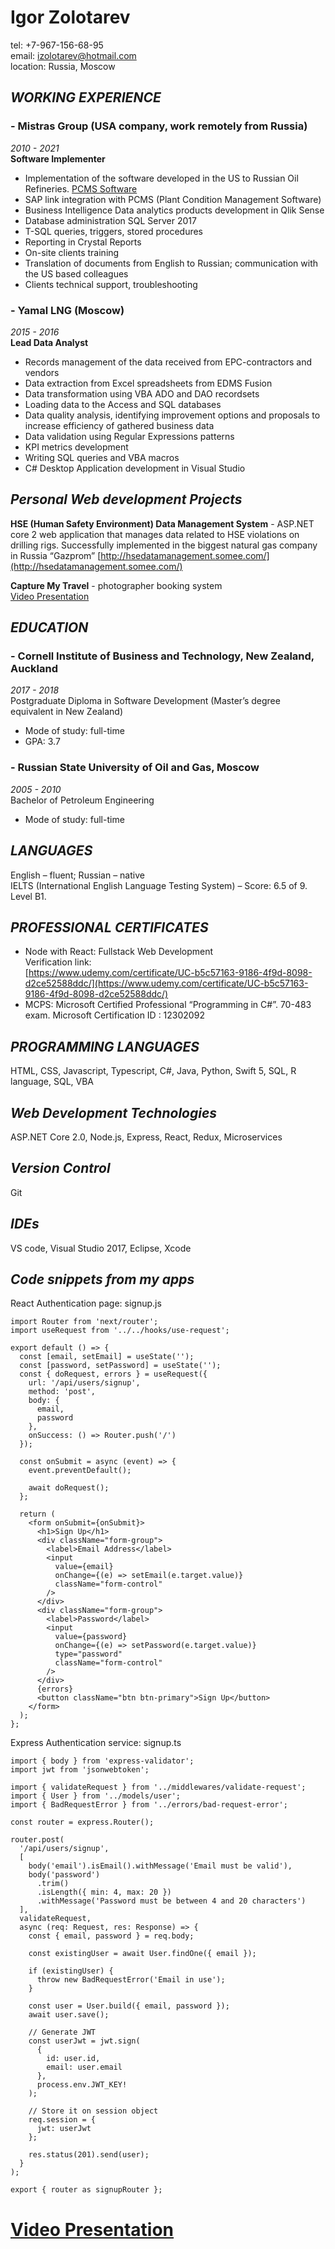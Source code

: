 # **Igor Zolotarev**

tel: +7-967-156-68-95  
email: izolotarev@hotmail.com  
location: Russia, Moscow

## **_WORKING EXPERIENCE_**

### - **Mistras Group** (USA company, work remotely from Russia)

_2010 - 2021_  
**Software Implementer**

- Implementation of the software developed in the US to Russian Oil Refineries. [PCMS Software](https://www.pcmssoftware.com/)
- SAP link integration with PCMS (Plant Condition Management Software)
- Business Intelligence Data analytics products development in Qlik Sense
- Database administration SQL Server 2017
- T-SQL queries, triggers, stored procedures
- Reporting in Crystal Reports
- On-site clients training
- Translation of documents from English to Russian; communication with the US based colleagues
- Clients technical support, troubleshooting

### - **Yamal LNG** (Moscow)

_2015 - 2016_  
**Lead Data Analyst**

- Records management of the data received from EPC-contractors and vendors
- Data extraction from Excel spreadsheets from EDMS Fusion
- Data transformation using VBA ADO and DAO recordsets
- Loading data to the Access and SQL databases
- Data quality analysis, identifying improvement options and proposals to increase efficiency of gathered business data
- Data validation using Regular Expressions patterns
- KPI metrics development
- Writing SQL queries and VBA macros
- C# Desktop Application development in Visual Studio

## **_Personal Web development Projects_**

**HSE (Human Safety Environment) Data Management System** - ASP.NET core 2 web application that manages data related to HSE violations on drilling rigs. Successfully implemented in the biggest natural gas company in Russia “Gazprom”
[http://hsedatamanagement.somee.com/](http://hsedatamanagement.somee.com/)

**Capture My Travel** - photographer booking system  
[Video Presentation](https://youtu.be/4cQl2Xc-9Q4)

## **_EDUCATION_**

### - **Cornell Institute of Business and Technology, New Zealand, Auckland**

_2017 - 2018_  
Postgraduate Diploma in Software Development
(Master’s degree equivalent in New Zealand)

- Mode of study: full-time
- GPA: 3.7

### - **Russian State University of Oil and Gas, Moscow**

_2005 - 2010_  
Bachelor of Petroleum Engineering

- Mode of study: full-time

## **_LANGUAGES_**

English – fluent; Russian – native  
IELTS (International English Language Testing System) – Score: 6.5 of 9. Level B1.

## **_PROFESSIONAL CERTIFICATES_**

- Node with React: Fullstack Web Development  
  Verification link:  
  [https://www.udemy.com/certificate/UC-b5c57163-9186-4f9d-8098-d2ce52588ddc/](https://www.udemy.com/certificate/UC-b5c57163-9186-4f9d-8098-d2ce52588ddc/)
- MCPS: Microsoft Certified Professional “Programming in C#”. 70-483 exam. Microsoft Certification ID : 12302092

## **_PROGRAMMING LANGUAGES_**

HTML, CSS, Javascript, Typescript, C#, Java, Python, Swift 5, SQL, R language, SQL, VBA

## **_Web Development Technologies_**

ASP.NET Core 2.0, Node.js, Express, React, Redux, Microservices

## **_Version Control_**

Git

## **_IDEs_**

VS code, Visual Studio 2017, Eclipse, Xcode

## **_Code snippets from my apps_**

React Authentication page: signup.js

```import { useState, useEffect } from 'react';
import Router from 'next/router';
import useRequest from '../../hooks/use-request';

export default () => {
  const [email, setEmail] = useState('');
  const [password, setPassword] = useState('');
  const { doRequest, errors } = useRequest({
    url: '/api/users/signup',
    method: 'post',
    body: {
      email,
      password
    },
    onSuccess: () => Router.push('/')
  });

  const onSubmit = async (event) => {
    event.preventDefault();

    await doRequest();
  };

  return (
    <form onSubmit={onSubmit}>
      <h1>Sign Up</h1>
      <div className="form-group">
        <label>Email Address</label>
        <input
          value={email}
          onChange={(e) => setEmail(e.target.value)}
          className="form-control"
        />
      </div>
      <div className="form-group">
        <label>Password</label>
        <input
          value={password}
          onChange={(e) => setPassword(e.target.value)}
          type="password"
          className="form-control"
        />
      </div>
      {errors}
      <button className="btn btn-primary">Sign Up</button>
    </form>
  );
};
```

Express Authentication service: signup.ts

```import express, { Request, Response } from 'express';
import { body } from 'express-validator';
import jwt from 'jsonwebtoken';

import { validateRequest } from '../middlewares/validate-request';
import { User } from '../models/user';
import { BadRequestError } from '../errors/bad-request-error';

const router = express.Router();

router.post(
  '/api/users/signup',
  [
    body('email').isEmail().withMessage('Email must be valid'),
    body('password')
      .trim()
      .isLength({ min: 4, max: 20 })
      .withMessage('Password must be between 4 and 20 characters')
  ],
  validateRequest,
  async (req: Request, res: Response) => {
    const { email, password } = req.body;

    const existingUser = await User.findOne({ email });

    if (existingUser) {
      throw new BadRequestError('Email in use');
    }

    const user = User.build({ email, password });
    await user.save();

    // Generate JWT
    const userJwt = jwt.sign(
      {
        id: user.id,
        email: user.email
      },
      process.env.JWT_KEY!
    );

    // Store it on session object
    req.session = {
      jwt: userJwt
    };

    res.status(201).send(user);
  }
);

export { router as signupRouter };
```

# [Video Presentation](https://youtu.be/4cQl2Xc-9Q4)

